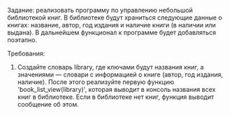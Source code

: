 Задание: реализовать программу по управлению небольшой библиотекой книг. В библиотеке будут храниться следующие данные о книгах: название, автор, год издания и наличие книги (в наличии или выдана). В дальнейшем функционал к программе будет добавляться поэтапно.

Требования:
1. Создайте словарь library, где ключами будут названия книг, а значениями — словари с информацией о книге (автор, год издания, наличие).  После этого реализуйте первую функцию 'book_list_view(library)', которая выводит в консоль названия всех книг в библиотеке. Если в библиотеке нет книг, функция выводит сообщение об этом.
